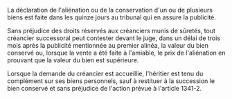 La déclaration de l'aliénation ou de la conservation d'un ou de plusieurs biens est faite dans les quinze jours au tribunal qui en assure la publicité. 


Sans préjudice des droits réservés aux créanciers munis de sûretés, tout créancier successoral peut contester devant le juge, dans un délai de trois mois après la publicité mentionnée au premier alinéa, la valeur du bien conservé ou, lorsque la vente a été faite à l'amiable, le prix de l'aliénation en prouvant que la valeur du bien est supérieure. 


Lorsque la demande du créancier est accueillie, l'héritier est tenu du complément sur ses biens personnels, sauf à restituer à la succession le bien conservé et sans préjudice de l'action prévue à l'article 1341-2.

